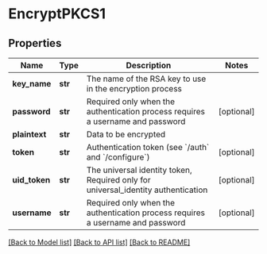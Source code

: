 # EncryptPKCS1

## Properties
Name | Type | Description | Notes
------------ | ------------- | ------------- | -------------
**key_name** | **str** | The name of the RSA key to use in the encryption process | 
**password** | **str** | Required only when the authentication process requires a username and password | [optional] 
**plaintext** | **str** | Data to be encrypted | 
**token** | **str** | Authentication token (see &#x60;/auth&#x60; and &#x60;/configure&#x60;) | [optional] 
**uid_token** | **str** | The universal identity token, Required only for universal_identity authentication | [optional] 
**username** | **str** | Required only when the authentication process requires a username and password | [optional] 

[[Back to Model list]](../README.md#documentation-for-models) [[Back to API list]](../README.md#documentation-for-api-endpoints) [[Back to README]](../README.md)


